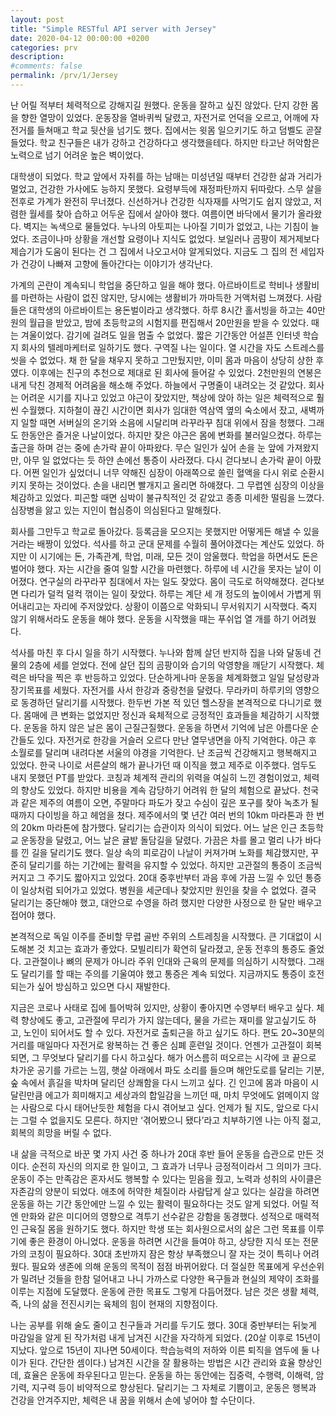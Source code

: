 ```yaml
---
layout: post
title: "Simple RESTful API server with Jersey"
date: 2020-04-12 00:00:00 +0200
categories: prv
description: 
#comments: false
permalink: /prv/1/Jersey
---
```


난 어릴 적부터 체력적으로 강해지길 원했다. 운동을 잘하고 싶진 않았다. 단지 강한 몸을 향한 열망이 있었다. 운동장을 열바퀴씩 달렸고, 자전거로 언덕을 오르고, 어깨에 자전거를 들쳐매고 학교 뒷산을 넘기도 했다. 집에서는 윗몸 일으키기도 하고 덤벨도 곧잘 들었다. 학교 친구들은 내가 강하고 건강하다고 생각했을테다. 하지만 타고난 허악함은 노력으로 넘기 어려운 높은 벽이었다.

대학생이 되었다. 학교 앞에서 자취를 하는 남매는 미성년일 때부터 건강한 삶과 거리가 멀었고, 건강한 가사에도 능하지 못했다. 요령부득에 재정파탄까지 뒤따랐다. 스무 살을 전후로 가계가 완전히 무너졌다. 신선하거나 건강한 식자재를 사먹기도 쉽지 않았고, 저렴한 월세를 찾아 습하고 어두운 집에서 살아야 했다. 여름이면 바닥에서 물기가 올라왔다. 벽지는 녹색으로 물들었다. 누나의 아토피는 나아질 기미가 없었고, 나는 기침이 늘었다. 조금이나마 상황을 개선할 요령이나 지식도 없었다. 보일러나 곰팡이 제거제보다 제습기가 도움이 된다는 건 그 집에서 나오고서야 알게되었다. 지금도 그 집의 전 세입자가 건강이 나빠져 고향에 돌아간다는 이야기가 생각난다.

가계의 곤란이 계속되니 학업을 중단하고 일을 해야 했다. 아르바이트로 학비나 생활비를 마련하는 사람이 없진 않지만, 당시에는 생활비가 까마득한 거액처럼 느껴졌다. 사람들은 대학생의 아르바이트는 용돈벌이라고 생각했다. 하루 8시간 홀서빙을 하고는 40만원의 월급을 받았고, 밤에 초등학교의 시험지를 편집해서 20만원을 받을 수 있었다. 때는 겨울이었다. 감기에 걸려도 일을 멈출 수 없었다. 짧은 기간동안 어설픈 인터넷 학습지 회사의 텔레마케터로 일하기도 했다. 구역질 나는 일이다. 열 시간을 자도 스트레스를 씻을 수 없었다. 채 한 달을 채우지 못하고 그만뒀지만, 이미 몸과 마음이 상당히 상한 후였다.
이후에는 친구의 추천으로 제대로 된 회사에 들어갈 수 있었다. 2천만원의 연봉은 내게 닥친 경제적 어려움을 해소해 주었다. 하늘에서 구명줄이 내려오는 것 같았다. 회사는 어려운 시기를 지나고 있었고 야근이 잦았지만, 책상에 앉아 하는 일은 체력적으로 훨씬 수월했다. 지하철이 끊긴 시간이면 회사가 임대한 역삼역 옆의 숙소에서 잤고, 새벽까지 일할 때면 서버실의 온기와 소음에 시달리며 라꾸라꾸 침대 위에서 잠을 청했다. 그래도 한동안은 즐거운 나날이었다. 하지만 잦은 야근은 몸에 변화를 불러일으켰다. 하루는 출근을 하며 걷는 중에 손가락 끝이 아파왔다. 무슨 일인가 싶어 손을 눈 앞에 가져왔지만, 아무 일 없었다는 듯 하얀 손에선 통증이 사라졌다. 다시 걷다보니 손가락 끝이 아팠다. 어쩐 일인가 싶었더니 너무 약해진 심장이 아래쪽으로 쏠린 혈액을 다시 위로 순환시키지 못하는 것이었다. 손을 내리면 빨개지고 올리면 하얘졌다. 그 무렵엔 심장의 이상을 체감하고 있었다. 피곤할 때면 심박이 불규칙적인 것 같았고 종종 미세한 떨림을 느꼈다. 심장병을 앓고 있는 지인이 협심증이 의심된다고 말해줬다.

회사를 그만두고 학교로 돌아갔다. 등록금을 모으지는 못했지만 어떻게든 해낼 수 있을 거라는 배짱이 있었다. 석사를 하고 군대 문제를 수월히 풀어야겠다는 계산도 있었다. 하지만 이 시기에는 돈, 가족관계, 학업, 미래, 모든 것이 암울했다. 학업을 하면서도 돈은 벌어야 했다. 자는 시간을 줄여 일할 시간을 마련했다. 하루에 네 시간을 못자는 날이 이어졌다. 연구실의 라꾸라꾸 침대에서 자는 일도 잦았다. 몸이 극도로 허약해졌다. 걷다보면 다리가 덜컥 덜컥 꺾이는 일이 잦았다. 하루는 계단 세 개 정도의 높이에서 가볍게 뛰어내리고는 자리에 주저앉았다. 상황이 이쯤으로 악화되니 무서워지기 시작했다. 죽지 않기 위해서라도 운동을 해야 했다. 운동을 시작했을 때는 푸쉬업 열 개를 하기 어려웠다.

석사를 마친 후 다시 일을 하기 시작했다. 누나와 함께 살던 반지하 집을 나와 달동네 건물의 2층에 세를 얻었다. 전에 살던 집의 곰팡이와 습기의 악영향을 깨닫기 시작했다. 체력은 바닥을 찍은 후 반등하고 있었다. 단순하게나마 운동을 체계화했고 일일 달성량과 장기목표를 세웠다. 자전거를 사서 한강과 중랑천을 달렸다. 무라카미 하루키의 영향으로 동경하던 달리기를 시작했다. 한두번 가본 적 있던 헬스장을 본격적으로 다니기로 했다. 몸매에 큰 변화는 없었지만 정신과 육체적으로 긍정적인 효과들을 체감하기 시작했다. 운동을 하지 않은 날은 몸이 근질근질했다. 운동을 하면서 기억에 남은 아름다운 순간들도 있다. 자전거로 한강을 거슬러 오르다 만난 열무냉면을 아직 기억한다. 야근 후 소월로를 달리며 내려다본 서울의 야경을 기억한다. 난 조금씩 건강해지고 행복해지고 있었다.
한국 나이로 서른살의 해가 끝나가던 때 이직을 했고 제주로 이주했다. 엄두도 내지 못했던 PT를 받았다. 코칭과 체계적 관리의 위력을 여실히 느낀 경험이었고, 체력의 향상도 있었다. 하지만 비용을 계속 감당하기 어려워 한 달의 체험으로 끝났다. 천국과 같은 제주의 여름이 오면, 주말마다 파도가 잦고 수심이 깊은 포구를 찾아 녹초가 될 때까지 다이빙을 하고 헤엄을 쳤다. 제주에서의 몇 년간 여러 번의 10km 마라톤과 한 번의 20km 마라톤에 참가했다. 달리기는 습관이자 의식이 되었다. 어느 날은 인근 초등학교 운동장을 달렸고, 어느 날은 귤밭 돌담길을 달렸다. 가끔은 차를 몰고 멀리 나가 바다를 낀 길을 달리기도 했다. 일상 속의 피로감이 나날이 커져가며 노화를 체감했지만, 꾸준히 달리기를 하는 기간에는 활력을 유지할 수 있었다. 하지만 고관절의 통증이 조금씩 커지고 그 주기도 짧아지고 있었다. 20대 중후반부터 과음 후에 가끔 느낄 수 있던 통증이 일상처럼 되어가고 있었다. 병원을 세군데나 찾았지만 원인을 찾을 수 없었다. 결국 달리기는 중단해야 했고, 대안으로 수영을 하려 했지만 다양한 사정으로 한 달만 배우고 접어야 했다.

본격적으로 독일 이주를 준비할 무렵 골반 주위의 스트레칭을 시작했다. 큰 기대없이 시도해본 것 치고는 효과가 좋았다. 모빌리티가 확연히 달라졌고, 운동 전후의 통증도 줄었다. 고관절이나 뼈의 문제가 아니라 주위 인대와 근육의 문제를 의심하기 시작했다. 그래도 달리기를 할 때는 주의를 기울여야 했고 통증은 계속 되었다. 지금까지도 통증이 호전되는가 싶어 방심하고 있으면 다시 재발한다.

지금은 코로나 사태로 집에 틀어박혀 있지만, 상황이 좋아지면 수영부터 배우고 싶다. 체력 향상에도 좋고, 고관절에 무리가 가지 않는데다, 물을 가르는 재미를 알고싶기도 하고, 노인이 되어서도 할 수 있다. 자전거로 출퇴근을 하고 싶기도 하다. 편도 20~30분의 거리를 매일마다 자전거로 왕복하는 건 좋은 심폐 훈련일 것이다. 언젠가 고관절이 회복되면, 그 무엇보다 달리기를 다시 하고싶다. 해가 어스름히 떠오르는 시각에 코 끝으로 차가운 공기를 가르는 느낌, 햇살 아래에서 파도 소리를 들으며 해안도로를 달리는 기분, 숲 속에서 흙길을 박차며 달리던 상쾌함을 다시 느끼고 싶다. 긴 인고에 몸과 마음이 시달린만큼 에고가 희미해지고 세상과의 합일감을 느끼던 때, 마치 무엇에도 얽메이지 않는 사람으로 다시 태어난듯한 체험을 다시 겪어보고 싶다. 언제가 될 지도, 앞으로 다시는 그럴 수 없을지도 모른다. 하지만 ‘겪어봤으니 됐다’라고 치부하기엔 나는 아직 젊고, 회복의 희망을 버릴 수 없다. 

내 삶을 극적으로 바꾼 몇 가지 사건 중 하나가 20대 후반 들어 운동을 습관으로 만든 것이다. 순전히 자신의 의지로 한 일이고, 그 효과가 너무나 긍정적이라서 그 의미가 크다. 운동이 주는 만족감은 혼자서도 행복할 수 있다는 믿음을 줬고, 노력과 성취의 사이클은 자존감의 양분이 되었다. 애초에 허약한 체질이라 사람답게 살고 있다는 실감을 하려면 운동을 하는 기간 동안에만 느낄 수 있는 활력이 필요하다는 것도 알게 되었다.
어릴 적엔 만화와 같은 미디어의 영향으로 격투기 선수같은 강함을 동경했다. 성적으로 매력적인 근육질 몸을 원하기도 했다. 하지만 학생 또는 회사원으로서의 삶은 그런 목표를 이루기에 좋은 환경이 아니었다. 운동을 하려면 시간을 들여야 하고, 상당한 지식 또는 전문가의 코칭이 필요하다. 30대 초반까지 잠은 항상 부족했으니 잘 자는 것이 특히나 어려웠다. 필요와 생존에 의해 운동의 목적이 점점 바뀌어왔다. 더 절실한 목표에게 우선순위가 밀려난 것들을 한참 덜어내고 나니 가까스로 다양한 욕구들과 현실의 제약이 조화를 이루는 지점에 도달했다. 운동에 관한 목표도 그렇게 다듬어졌다. 남은 것은 생활 체력, 즉, 나의 삶을 전진시키는 육체의 힘이 현재의 지향점이다.

나는 공부를 위해 술도 줄이고 친구들과 거리를 두기도 했다. 30대 중반부터는 뒤늦게 마감일을 알게 된 작가처럼 내게 남겨진 시간을 자각하게 되었다. (20살 이후로 15년이 지났다. 앞으로 15년이 지나면 50세이다. 학습능력의 저하와 이른 퇴직을 염두에 둘 나이가 된다. 간단한 셈이다.) 남겨진 시간을 잘 활용하는 방법은 시간 관리와 효율 향상인데, 효율은 운동에 좌우된다고 믿는다. 운동을 하는 동안에는 집중력, 수행력, 이해력, 암기력, 지구력 등이 비약적으로 향상된다. 달리기는 그 자체로 기쁨이고, 운동은 행복과 건강을 안겨주지만, 체력은 내 꿈을 위해서 손에 넣어야 할 수단이다.